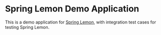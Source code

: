 # Spring Lemon Demo Application

This is a demo application for [Spring Lemon](https://github.com/naturalprogrammer/spring-lemon), with integration test cases for testing Spring Lemon.